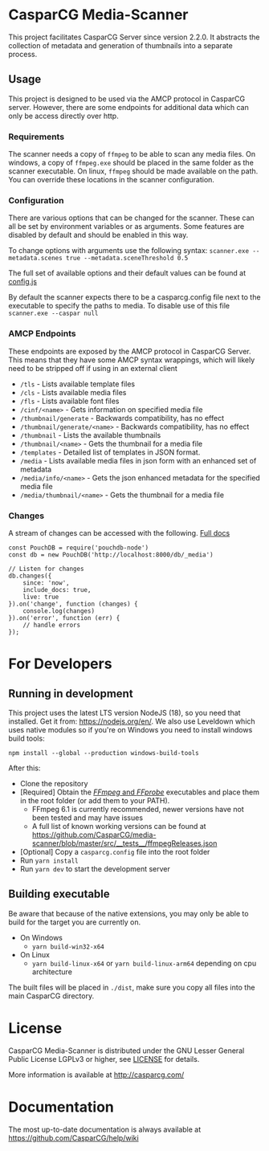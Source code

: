 # CasparCG Media-Scanner

This project facilitates CasparCG Server since version 2.2.0. It abstracts the collection of metadata and generation of thumbnails into a separate process.

## Usage

This project is designed to be used via the AMCP protocol in CasparCG server. However, there are some endpoints for additional data which can only be access directly over http.

### Requirements

The scanner needs a copy of `ffmpeg` to be able to scan any media files. On windows, a copy of `ffmpeg.exe` should be placed in the same folder as the scanner executable. On linux, `ffmpeg` should be made available on the path.
You can override these locations in the scanner configuration.

### Configuration

There are various options that can be changed for the scanner. These can all be set by environment variables or as arguments.
Some features are disabled by default and should be enabled in this way.

To change options with arguments use the following syntax: `scanner.exe --metadata.scenes true --metadata.sceneThreshold 0.5`

The full set of available options and their default values can be found at [config.js](src/config.js)

By default the scanner expects there to be a casparcg.config file next to the executable to specify the paths to media. To disable use of this file `scanner.exe --caspar null`

### AMCP Endpoints

These endpoints are exposed by the AMCP protocol in CasparCG Server. This means that they have some AMCP syntax wrappings, which will likely need to be stripped off if using in an external client

- `/tls` - Lists available template files
- `/cls` - Lists available media files
- `/fls` - Lists available font files
- `/cinf/<name>` - Gets information on specified media file
- `/thumbnail/generate` - Backwards compatibility, has no effect
- `/thumbnail/generate/<name>` - Backwards compatibility, has no effect
- `/thumbnail` - Lists the available thumbnails
- `/thumbnail/<name>` - Gets the thumbnail for a media file
- `/templates` - Detailed list of templates in JSON format.
- `/media` - Lists available media files in json form with an enhanced set of metadata
- `/media/info/<name>` - Gets the json enhanced metadata for the specified media file
- `/media/thumbnail/<name>` - Gets the thumbnail for a media file

### Changes

A stream of changes can be accessed with the following. [Full docs](https://pouchdb.com/api.html#changes)

```
const PouchDB = require('pouchdb-node')
const db = new PouchDB('http://localhost:8000/db/_media')

// Listen for changes
db.changes({
    since: 'now',
    include_docs: true,
    live: true
}).on('change', function (changes) {
    console.log(changes)
}).on('error', function (err) {
    // handle errors
});
```

# For Developers

## Running in development

This project uses the latest LTS version NodeJS (18), so you need that installed. Get it from: https://nodejs.org/en/.
We also use Leveldown which uses native modules so if you're on Windows you need to install windows build tools:

`npm install --global --production windows-build-tools`

After this:

- Clone the repository
- [Required] Obtain the [_FFmpeg_ and _FFprobe_](https://ffmpeg.org/download.html) executables and place them in the root folder (or add them to your PATH).
  - FFmpeg 6.1 is currently recommended, newer versions have not been tested and may have issues
  - A full list of known working versions can be found at https://github.com/CasparCG/media-scanner/blob/master/src/__tests__/ffmpegReleases.json
- [Optional] Copy a `casparcg.config` file into the root folder
- Run `yarn install`
- Run `yarn dev` to start the development server

## Building executable

Be aware that because of the native extensions, you may only be able to build for the target you are currently on.

- On Windows
  - `yarn build-win32-x64`
- On Linux
  - `yarn build-linux-x64` or `yarn build-linux-arm64` depending on cpu architecture

The built files will be placed in `./dist`, make sure you copy all files into the main CasparCG directory.

# License

CasparCG Media-Scanner is distributed under the GNU Lesser General Public License LGPLv3 or
higher, see [LICENSE](LICENSE) for details.

More information is available at http://casparcg.com/

# Documentation

The most up-to-date documentation is always available at
https://github.com/CasparCG/help/wiki
